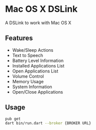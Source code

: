 # Mac OS X DSLink

A DSLink to work with Mac OS X

## Features

- Wake/Sleep Actions
- Text to Speech
- Battery Level Information
- Installed Applications List
- Open Applications List
- Volume Control
- Memory Usage
- System Information
- Open/Close Applications

## Usage

```bash
pub get
dart bin/run.dart --broker {BROKER URL}
```
